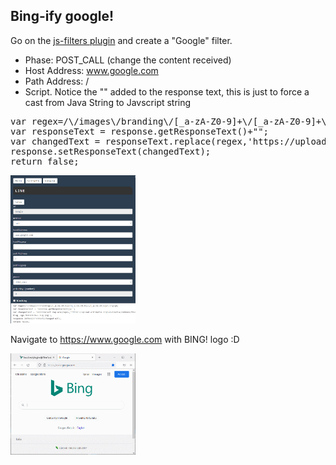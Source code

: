 
## Bing-ify google!<a id="bingifygoogle_01"></a>

Go on the [js-filters plugin](http://www.local.test/plugins/jsfilter/index.html) and
create a "Google" filter.

* Phase: POST_CALL (change the content received)
* Host Address: www.google.com
* Path Address: /
* Script. Notice the "" added to the response text, this is just to force a cast from Java String to Javscript string
<pre>
var regex=/\/images\/branding\/[_a-zA-Z0-9]+\/[_a-zA-Z0-9]+\/[_a-zA-Z0-9]+\.png/gm;
var responseText = response.getResponseText()+"";
var changedText = responseText.replace(regex,'https://upload.wikimedia.org/wikipedia/commons/thumb/c/c7/Bing_logo_%282016%29.svg/320px-Bing_logo_%282016%29.svg.png');
response.setResponseText(changedText);
return false;
</pre>

<img src="../images/google_bing_filter.gif" width="200"/>

Navigate to https://www.google.com with BING! logo :D

<img src="../images/google_bing.gif" width="200"/>
